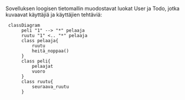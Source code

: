 
Sovelluksen loogisen tietomallin muodostavat luokat User ja Todo, jotka kuvaavat käyttäjiä ja käyttäjien tehtäviä:

```mermaid
 classDiagram
      peli "1" --> "*" pelaaja
      ruutu "1" <.. "*" pelaaja
      class pelaaja{
          ruutu
          heitä_noppaa()
      }
      class peli{
          pelaajat
          vuoro
      }
      class ruutu{
          seuraava_ruutu
      }
```
